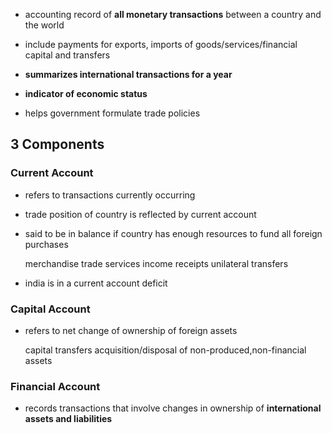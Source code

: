 - accounting record of **all monetary transactions** between a country and the world
- include payments for exports, imports of goods/services/financial capital and transfers
- **summarizes international transactions for a year** 

- **indicator of economic status**
- helps government formulate trade policies

## 3 Components
### Current Account
- refers to transactions currently occurring
- trade position of country is reflected by current account
- said to be in balance if country has enough resources to fund all foreign purchases

	merchandise trade
	services
	income receipts
	unilateral transfers
- india is in a current account deficit

### Capital Account
- refers to net change of ownership of foreign assets

	capital transfers
	acquisition/disposal of non-produced,non-financial assets

### Financial Account
- records transactions that involve changes in ownership of **international assets and liabilities**